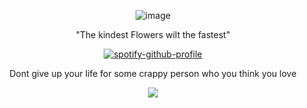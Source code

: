 <div align="center">
 
 ![image](https://github.com/user-attachments/assets/[ef3a6147-25e8-46e2-9335-099d5ffce669](https://static.wikia.nocookie.net/houkai-star-rail/images/7/7a/Sunday_Gift_of_Odyssey_2.7.png/revision/latest/scale-to-width-down/250?cb=20241209223633))

"The kindest Flowers wilt the fastest"

[![spotify-github-profile](https://spotify-github-profile.kittinanx.com/api/view?uid=31usv2agjy2dc2ibjpln5faphf7y&cover_image=true&theme=natemoo-re&show_offline=false&background_color=121212&interchange=false&bar_color=FFFFC5&bar_color_cover=false)](https://github.com/kittinan/spotify-github-profile)


Dont give up your life for some crappy person who you think you love


![](https://komarev.com/ghpvc/?username=HeavenPiercehim&+color=yellow&label=bnnuys )



</div>

